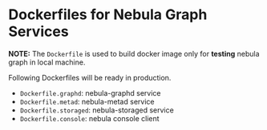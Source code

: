 # Dockerfiles for Nebula Graph Services

**NOTE:** The `Dockerfile` is used to build docker image only for **testing** nebula graph in local machine.

Following Dockerfiles will be ready in production.

- `Dockerfile.graphd`: nebula-graphd service
- `Dockerfile.metad`: nebula-metad service
- `Dockerfile.storaged`: nebula-storaged service
- `Dockerfile.console`: nebula console client
